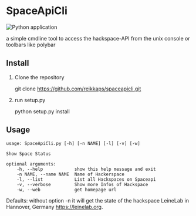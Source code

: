 # SpaceApiCli

![Python application](https://github.com/reikkaps/spaceapicli/workflows/Python%20application/badge.svg?branch=master)

a simple cmdline tool to access the hackspace-API from 
the unix console or toolbars like polybar

## Install

1. Clone the repository

	git clone https://github.com/reikkaps/spaceapicli.git
	
2. run setup.py

	python setup.py install
	

## Usage

	usage: SpaceApiCli.py [-h] [-n NAME] [-l] [-v] [-w]

	Show Space Status

	optional arguments:
		-h, --help            show this help message and exit
		-n NAME, --name NAME  Name of Hackerspace
		-l, --list            List all Hackspaces on Spaceapi
		-v, --verbose         Show more Infos of Hackspace
		-w, --web             get homepage url
	

Defaults: without option -n it will get the state of the hackspace 
LeineLab in Hannover, Germany <https://leinelab.org>. 



